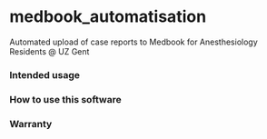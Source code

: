 # medbook_automatisation
Automated upload of case reports to Medbook for Anesthesiology Residents @ UZ Gent
### Intended usage
### How to use this software
### Warranty
